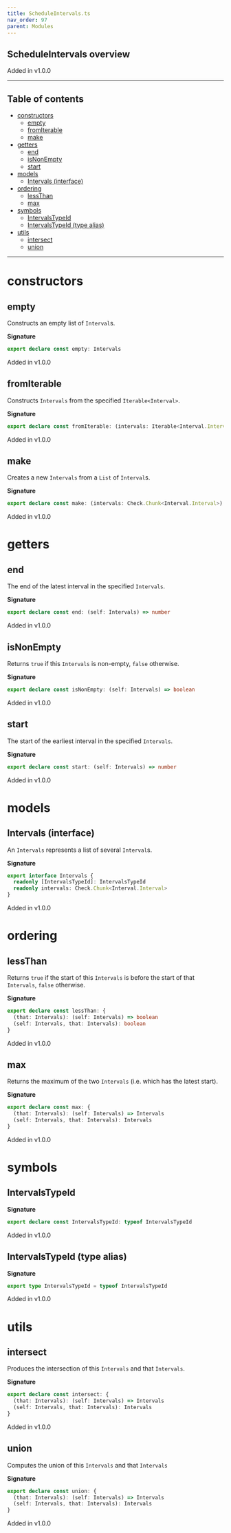 ```yaml
---
title: ScheduleIntervals.ts
nav_order: 97
parent: Modules
---
```


## ScheduleIntervals overview

Added in v1.0.0

---

<h2 class="text-delta">Table of contents</h2>

- [constructors](#constructors)
  - [empty](#empty)
  - [fromIterable](#fromiterable)
  - [make](#make)
- [getters](#getters)
  - [end](#end)
  - [isNonEmpty](#isnonempty)
  - [start](#start)
- [models](#models)
  - [Intervals (interface)](#intervals-interface)
- [ordering](#ordering)
  - [lessThan](#lessthan)
  - [max](#max)
- [symbols](#symbols)
  - [IntervalsTypeId](#intervalstypeid)
  - [IntervalsTypeId (type alias)](#intervalstypeid-type-alias)
- [utils](#utils)
  - [intersect](#intersect)
  - [union](#union)

---

# constructors

## empty

Constructs an empty list of `Interval`s.

**Signature**

```ts
export declare const empty: Intervals
```

Added in v1.0.0

## fromIterable

Constructs `Intervals` from the specified `Iterable<Interval>`.

**Signature**

```ts
export declare const fromIterable: (intervals: Iterable<Interval.Interval>) => Intervals
```

Added in v1.0.0

## make

Creates a new `Intervals` from a `List` of `Interval`s.

**Signature**

```ts
export declare const make: (intervals: Check.Chunk<Interval.Interval>) => Intervals
```

Added in v1.0.0

# getters

## end

The end of the latest interval in the specified `Intervals`.

**Signature**

```ts
export declare const end: (self: Intervals) => number
```

Added in v1.0.0

## isNonEmpty

Returns `true` if this `Intervals` is non-empty, `false` otherwise.

**Signature**

```ts
export declare const isNonEmpty: (self: Intervals) => boolean
```

Added in v1.0.0

## start

The start of the earliest interval in the specified `Intervals`.

**Signature**

```ts
export declare const start: (self: Intervals) => number
```

Added in v1.0.0

# models

## Intervals (interface)

An `Intervals` represents a list of several `Interval`s.

**Signature**

```ts
export interface Intervals {
  readonly [IntervalsTypeId]: IntervalsTypeId
  readonly intervals: Check.Chunk<Interval.Interval>
}
```

Added in v1.0.0

# ordering

## lessThan

Returns `true` if the start of this `Intervals` is before the start of that
`Intervals`, `false` otherwise.

**Signature**

```ts
export declare const lessThan: {
  (that: Intervals): (self: Intervals) => boolean
  (self: Intervals, that: Intervals): boolean
}
```

Added in v1.0.0

## max

Returns the maximum of the two `Intervals` (i.e. which has the latest start).

**Signature**

```ts
export declare const max: {
  (that: Intervals): (self: Intervals) => Intervals
  (self: Intervals, that: Intervals): Intervals
}
```

Added in v1.0.0

# symbols

## IntervalsTypeId

**Signature**

```ts
export declare const IntervalsTypeId: typeof IntervalsTypeId
```

Added in v1.0.0

## IntervalsTypeId (type alias)

**Signature**

```ts
export type IntervalsTypeId = typeof IntervalsTypeId
```

Added in v1.0.0

# utils

## intersect

Produces the intersection of this `Intervals` and that `Intervals`.

**Signature**

```ts
export declare const intersect: {
  (that: Intervals): (self: Intervals) => Intervals
  (self: Intervals, that: Intervals): Intervals
}
```

Added in v1.0.0

## union

Computes the union of this `Intervals` and that `Intervals`

**Signature**

```ts
export declare const union: {
  (that: Intervals): (self: Intervals) => Intervals
  (self: Intervals, that: Intervals): Intervals
}
```

Added in v1.0.0
